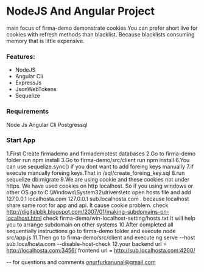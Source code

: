 # NodeJS And Angular Project

main focus of firma-demo demonstrate cookies.You can prefer short live for cookies with refresh methods than blacklist. Because blacklists
consuming memory that is little expensive.

### Features: ###

- NodeJS 
- Angular Cli
- ExpressJs
- JsonWebTokens
- Sequelize

### Requirements ###
Node Js
Angular Cli
Postgressql


### Start App ###

1.First Create firmademo and firmademotest databases
2.Go to firma-demo folder run npm install
3.Go to firma-demo/src/client run npm install
6.You can use sequelize.sync() if you dont want to add foreing keys manually
7.if execute manually foreing keys.That in /sql/create_foreing_key.sql
8.run sequelize db:migrate
9.We are using cookie and these cookies not under https. We have used cookies on http localhost. So if you using windows or other OS 
  go to  C:\Windows\System32\drivers\etc open hosts file and add 127.0.0.1 localhosta.com  127.0.0.1 sub.localhosta.com .
  because localhost share same root for app and api. It cause cookie problem.
  check http://digitalpbk.blogspot.com/2007/01/making-subdomains-on-localhost.html 
  check firma-demo/win-localhost-setting/hosts.txt
  It will help you to arrange subdomain on other systems
10.After completed all sequentially instructions go to firma-demo folder and execute node src/app.js
11.Then go to firma-demo/src/client and execute ng serve --host sub.localhosta.com --disable-host-check
12.your backend url = http://localhosta.com:3456/ frontend url = http://sub.localhosta.com:4200/

-- for questions and comments onurfurkanunal@gmail.com
  